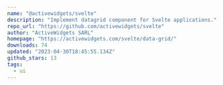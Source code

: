 ```yaml
---
name: "@activewidgets/svelte"
description: "Implement datagrid component for Svelte applications."
repo_url: "https://github.com/activewidgets/svelte"
author: "ActiveWidgets SARL"
homepage: "https://activewidgets.com/svelte/data-grid/"
downloads: 74
updated: "2023-04-30T18:45:55.134Z"
github_stars: 13
tags: 
  - ui
---
```

